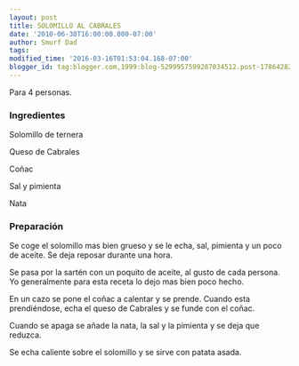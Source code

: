 ```yaml
---
layout: post
title: SOLOMILLO AL CABRALES
date: '2010-06-30T16:00:00.000-07:00'
author: Smurf Dad
tags: 
modified_time: '2016-03-16T01:53:04.168-07:00'
blogger_id: tag:blogger.com,1999:blog-5299957599287034512.post-1786428229449496900
---
```


Para 4 personas.

<h3>Ingredientes</h3>

Solomillo de ternera

Queso de Cabrales

Coñac

Sal y pimienta

Nata

<h3>Preparación</h3>

Se coge el solomillo mas bien grueso y se le echa, sal, pimienta y un poco de aceite. Se deja reposar durante una hora.

Se pasa por la sartén con un poquito de aceite, al gusto de cada persona. Yo generalmente para esta receta lo dejo mas bien poco hecho.

En un cazo se pone el coñac a calentar y se prende. Cuando esta prendiéndose, echa el queso de Cabrales y se funde con el coñac.

Cuando se apaga se añade la nata, la sal y la pimienta y se deja que reduzca.

Se echa caliente sobre el solomillo y se sirve con patata asada.

